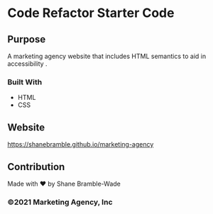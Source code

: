 # Code Refactor Starter Code

## Purpose
A marketing agency website that includes HTML semantics to aid in accessibility .

### Built With 
* HTML
* CSS

## Website 
https://shanebramble.github.io/marketing-agency

## Contribution
Made with ❤️ by Shane Bramble-Wade

### ©️2021 Marketing Agency, Inc 
